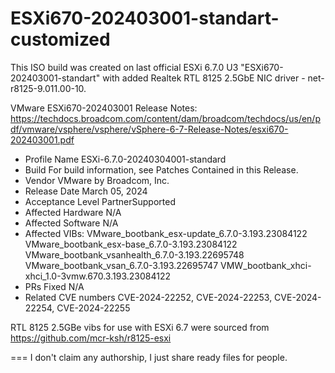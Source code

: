 # ESXi670-202403001-standart-customized
This ISO build was created on last official ESXi 6.7.0 U3 "ESXi670-202403001-standart" with added Realtek RTL 8125 2.5GbE NIC driver - net-r8125-9.011.00-10.

VMware ESXi670-202403001 Release Notes:
https://techdocs.broadcom.com/content/dam/broadcom/techdocs/us/en/pdf/vmware/vsphere/vsphere/vSphere-6-7-Release-Notes/esxi670-202403001.pdf
- Profile Name	ESXi-6.7.0-20240304001-standard
- Build	For build information, see Patches Contained in this Release.
- Vendor	VMware by Broadcom, Inc.
- Release Date	March 05, 2024
- Acceptance Level	PartnerSupported
- Affected Hardware	N/A
- Affected Software	N/A
- Affected VIBs:
    VMware_bootbank_esx-update_6.7.0-3.193.23084122
    VMware_bootbank_esx-base_6.7.0-3.193.23084122
    VMware_bootbank_vsanhealth_6.7.0-3.193.22695748
    VMware_bootbank_vsan_6.7.0-3.193.22695747
    VMW_bootbank_xhci-xhci_1.0-3vmw.670.3.193.23084122
- PRs Fixed	N/A
- Related CVE numbers	CVE-2024-22252, CVE-2024-22253, CVE-2024-22254, CVE-2024-22255


RTL 8125 2.5GBe vibs for use with ESXi 6.7 were sourced from https://github.com/mcr-ksh/r8125-esxi

===
I don't claim any authorship, I just share ready files for people.
